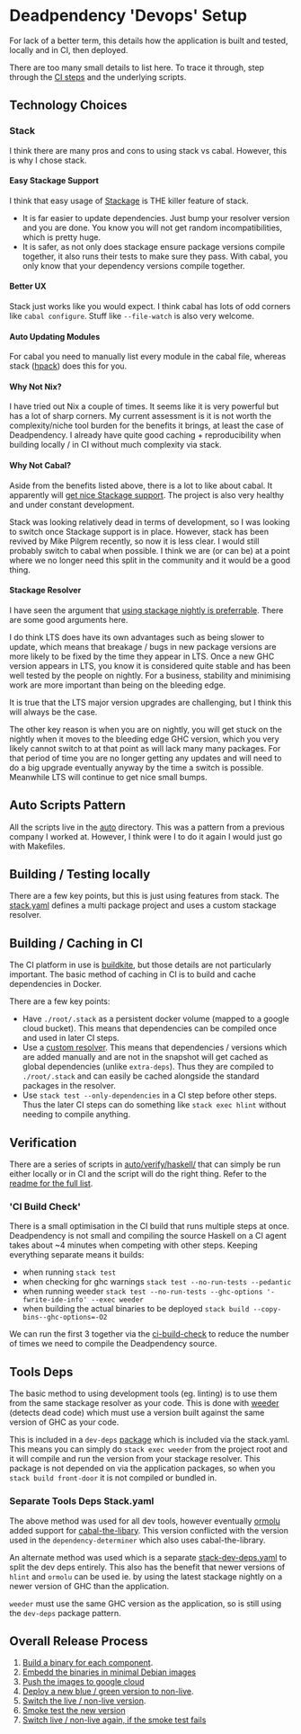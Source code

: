 # Deadpendency 'Devops' Setup

For lack of a better term, this details how the application is built and tested, locally and in CI, then deployed.

There are too many small details to list here. To trace it through, step through the [CI steps](../.buildkite/pipeline.yml) and the underlying scripts.

## Technology Choices

### Stack

I think there are many pros and cons to using stack vs cabal. However, this is why I chose stack.

#### Easy Stackage Support

I think that easy usage of [Stackage](https://www.stackage.org/) is THE killer feature of stack.

* It is far easier to update dependencies. Just bump your resolver version and you are done. You know you will not get random incompatibilities, which is pretty huge.
* It is safer, as not only does stackage ensure package versions compile together, it also runs their tests to make sure they pass. With cabal, you only know that your dependency versions compile together.

#### Better UX

Stack just works like you would expect. I think cabal has lots of odd corners like `cabal configure`. Stuff like `--file-watch` is also very welcome.

#### Auto Updating Modules

For cabal you need to manually list every module in the cabal file, whereas stack ([hpack](https://hackage.haskell.org/package/hpack)) does this for you.

#### Why Not Nix?

I have tried out Nix a couple of times. It seems like it is very powerful but has a lot of sharp corners. My current assessment is it is not worth the complexity/niche tool burden for the benefits it brings, at least the case of Deadpendency. I already have quite good caching + reproducibility when building locally / in CI without much complexity via stack.

#### Why Not Cabal?

Aside from the benefits listed above, there is a lot to like about cabal. It apparently will  [get nice Stackage support](https://github.com/haskell/cabal/issues/7556). The project is also very healthy and under constant development.

Stack was looking relatively dead in terms of development, so I was looking to switch once Stackage support is in place. However, stack has been revived by Mike Pilgrem recently, so now it is less clear. I would still probably switch to cabal when possible. I think we are (or can be) at a point where we no longer need this split in the community and it would be a good thing.

#### Stackage Resolver

I have seen the argument that [using stackage nightly is preferrable](http://neilmitchell.blogspot.com/2015/12/whats-point-of-stackage-lts.html). There are some good arguments here.

I do think LTS does have its own advantages such as being slower to update, which means that breakage / bugs in new package versions are more likely to be fixed by the time they appear in LTS. Once a new GHC version appears in LTS, you know it is considered quite stable and has been well tested by the people on nightly. For a business, stability and minimising work are more important than being on the bleeding edge.

It is true that the LTS major version upgrades are challenging, but I think this will always be the case.

The other key reason is when you are on nightly, you will get stuck on the nightly when it moves to the bleeding edge GHC version, which you very likely cannot switch to at that point as will lack many many packages. For that period of time you are no longer getting any updates and will need to do a big upgrade eventually anyway by the time a switch is possible. Meanwhile LTS will continue to get nice small bumps.

## Auto Scripts Pattern

All the scripts live in the [auto](../auto/) directory. This was a pattern from a previous company I worked at. However, I think were I to do it again I would just go with Makefiles.

## Building / Testing locally

There are a few key points, but this is just using features from stack. The [stack.yaml](../stack.yaml) defines a multi package project and uses a custom stackage resolver.

## Building / Caching in CI

The CI platform in use is [buildkite](https://buildkite.com/), but those details are not particularly important. The basic method of caching in CI is to build and cache dependencies in Docker.

There are a few key points:

* Have `./root/.stack` as a persistent docker volume (mapped to a google cloud bucket). This means that dependencies can be compiled once and used in later CI steps.
* Use a [custom resolver](https://docs.haskellstack.org/en/stable/yaml_configuration/#resolver-or-snapshot). This means that dependencies / versions which are added manually and are not in the snapshot will get cached as global dependencies (unlike `extra-deps`). Thus they are compiled to `./root/.stack` and can easily be cached alongside the standard packages in the resolver.
* Use `stack test --only-dependencies` in a CI step before other steps. Thus the later CI steps can do something like `stack exec hlint` without needing to compile anything.

## Verification

There are a series of scripts in [auto/verify/haskell/](./auto/verify/haskell/) that can simply be run either locally or in CI and the script will do the right thing. Refer to the [readme for the full list](../README.md#verification).

### 'CI Build Check'

There is a small optimisation in the CI build that runs multiple steps at once. Deadpendency is not small and compiling the source Haskell on a CI agent takes about ~4 minutes when competing with other steps. Keeping everything separate means it builds:

* when running `stack test`
* when checking for ghc warnings `stack test --no-run-tests --pedantic`
* when running weeder `stack test --no-run-tests --ghc-options '-fwrite-ide-info' --exec weeder`
* when building the actual binaries to be deployed `stack build --copy-bins--ghc-options=-O2`

We can run the first 3 together via the [ci-build-check](../auto/verify/haskell/ci-build-check) to reduce the number of times we need to compile the Deadpendency source.

## Tools Deps

The basic method to using development tools (eg. linting) is to use them from the same stackage resolver as your code. This is done with [weeder](https://hackage.haskell.org/package/weeder) (detects dead code) which must use a version built against the same version of GHC as your code.

This is included in a `dev-deps` [package](../dev-deps/package.yaml) which is included via the stack.yaml. This means you can simply do `stack exec weeder` from the project root and it will compile and run the version from your stackage resolver. This package is not depended on via the application packages, so when you `stack build front-door` it is not compiled or bundled in.

### Separate Tools Deps Stack.yaml

The above method was used for all dev tools, however  eventually [ormolu](https://hackage.haskell.org/package/ormolu) added support for [cabal-the-libary](https://hackage.haskell.org/package/Cabal). This version conflicted with the version used in the `dependency-determiner` which also uses cabal-the-library.

An alternate method was used which is a separate [stack-dev-deps.yaml](../stack-dev-deps.yaml) to split the dev deps entirely. This also has the benefit that newer versions of `hlint` and `ormolu` can be used ie. by using the latest stackage nightly on a newer version of GHC than the application.

`weeder` must use the same GHC version as the application, so is still using the `dev-deps` package pattern.

## Overall Release Process

1. [Build a binary for each component](../auto/build-to-local).
2. [Embedd the binaries in minimal Debian images](../support/app/Dockerfile)
3. [Push the images to google cloud](../gcloud/bin/release-app)
4. [Deploy a new blue / green version to non-live](../.buildkite/commands/deploy-app).
5. [Switch the live / non-live version](../.buildkite/commands/switch-common-front).
6. [Smoke test the new version](../.buildkite/commands/smoke-test-roll-back)
7. [Switch live / non-live again, if the smoke test fails](../.buildkite/commands/rollback-to-old-live)
